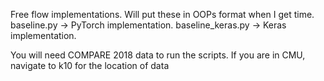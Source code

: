 
Free flow implementations. Will put these in OOPs format when I get time. 
baseline.py -> PyTorch implementation. 
baseline_keras.py -> Keras implementation. 

You will need COMPARE 2018 data to run the scripts. If you are in CMU, navigate to k10 for the location of data
